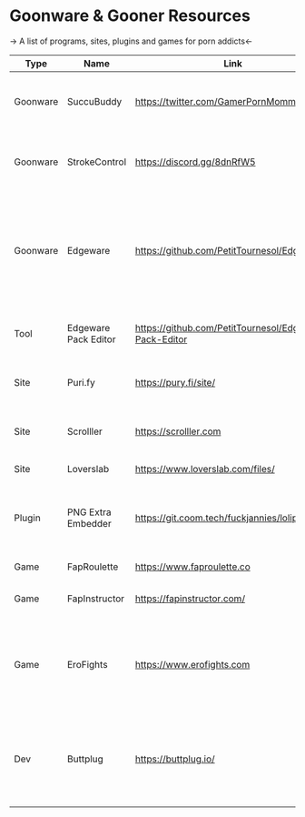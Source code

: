 # Goonware & Gooner Resources
-> A list of programs, sites, plugins and games for porn addicts<-

Type | Name | Link | Description
------- | ------ | ------ | ------
Goonware | SuccuBuddy | https://twitter.com/GamerPornMommy | "Elsavirus"-Style goonware, but without customization,
Goonware | StrokeControl | https://discord.gg/8dnRfW5 | "Virtual Dom" program, micromanages your porn habits
Goonware | Edgeware | https://github.com/PetitTournesol/Edgeware | "Elsavirus"-Style goonware, with a ton of customization to make your PC do things, like plastering your screen with porn.
Tool | Edgeware Pack Editor | https://github.com/PetitTournesol/Edgeware-Pack-Editor | Editor for making Edgeware packages.
Site | Puri.fy | https://pury.fi/site/ | AI driven censoring for porn (hentai in particular).
Site | Scrolller | https://scrolller.com | Turns Subreddits into endless porn scrollers.
Site | Loverslab | https://www.loverslab.com/files/ | Sex mods for videogames.
Plugin | PNG Extra Embedder | https://git.coom.tech/fuckjannies/lolipiss | "PEE" secretly embedds pictures, videos and messages in 4chan posts.
Game | FapRoulette | https://www.faproulette.co | Gamified fap instructions.
Game | FapInstructor | https://fapinstructor.com/ | Cockhero type of game with instructions.
Game | EroFights | https://www.erofights.com | Turn-based open-source game to have sex or other stuff with people. Can be used for wankbattles.
Dev | Buttplug | https://buttplug.io/ | Let's you control most of your toys from one API or routing controller vibration to your sex toy.